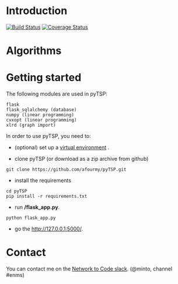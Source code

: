 # Introduction

[![Build Status](https://travis-ci.org/afourmy/SWAP.svg?branch=master)](https://travis-ci.org/afourmy/SWAP)
[![Coverage Status](https://coveralls.io/repos/github/afourmy/SWAP/badge.svg?branch=master)](https://coveralls.io/github/afourmy/SWAP?branch=master)

# Algorithms



# Getting started

The following modules are used in pyTSP:
```
flask
flask_sqlalchemy (database)
numpy (linear programming)
cvxopt (linear programming)
xlrd (graph import)
```

In order to use pyTSP, you need to:

- (optional) set up a [virtual environment](https://docs.python.org/3/library/venv.html) .

- clone pyTSP (or download as a zip archive from github)
```
git clone https://github.com/afourmy/pyTSP.git
```
    
- install the requirements
```
cd pyTSP
pip install -r requirements.txt
```

- run **/flask_app.py**.
```
python flask_app.py
```

- go the http://127.0.0.1:5000/.

# Contact

You can contact me on the [Network to Code slack](http://networktocode.herokuapp.com "Network to Code slack"). (@minto, channel #enms)
